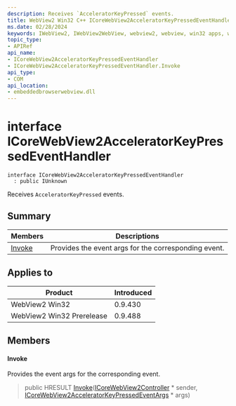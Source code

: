 ```yaml
---
description: Receives `AcceleratorKeyPressed` events.
title: WebView2 Win32 C++ ICoreWebView2AcceleratorKeyPressedEventHandler
ms.date: 02/28/2024
keywords: IWebView2, IWebView2WebView, webview2, webview, win32 apps, win32, edge, ICoreWebView2, ICoreWebView2Controller, browser control, edge html, ICoreWebView2AcceleratorKeyPressedEventHandler
topic_type: 
- APIRef
api_name:
- ICoreWebView2AcceleratorKeyPressedEventHandler
- ICoreWebView2AcceleratorKeyPressedEventHandler.Invoke
api_type:
- COM
api_location:
- embeddedbrowserwebview.dll
---
```


# interface ICoreWebView2AcceleratorKeyPressedEventHandler

```
interface ICoreWebView2AcceleratorKeyPressedEventHandler
  : public IUnknown
```

Receives `AcceleratorKeyPressed` events.

## Summary

 Members                        | Descriptions
--------------------------------|---------------------------------------------
[Invoke](#invoke) | Provides the event args for the corresponding event.

## Applies to

Product                         | Introduced
--------------------------------|---------------------------------------------
WebView2 Win32            |    0.9.430
WebView2 Win32 Prerelease |    0.9.488

## Members

#### Invoke

Provides the event args for the corresponding event.

> public HRESULT [Invoke](#invoke)([ICoreWebView2Controller](icorewebview2controller.md) * sender, [ICoreWebView2AcceleratorKeyPressedEventArgs](icorewebview2acceleratorkeypressedeventargs.md) * args)

